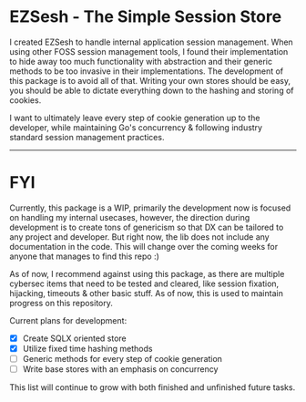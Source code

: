 # EZSesh - The Simple Session Store


I created EZSesh to handle internal application session management. When using other FOSS session management tools, I found their implementation to hide away too much functionality with abstraction and their generic methods to be too invasive in their implementations. 
The development of this package is to avoid all of that. Writing your own stores should be easy, you should be able to dictate everything down to the hashing and storing of cookies.

I want to ultimately leave every step of cookie generation up to the developer, while maintaining Go's concurrency & following industry standard session management practices.

----

# FYI

Currently, this package is a WIP, primarily the development now is focused on handling my internal usecases, however, the direction during development is to create tons of genericism so that DX can be 
tailored to any project and developer. But right now, the lib does not include any documentation in the code. This will change over the coming weeks for anyone that manages to find this repo :)


As of now, I recommend against using this package, as there are multiple cybersec items that need to be tested and cleared, like session fixation, hijacking, timeouts & other basic stuff. As of now,
this is used to maintain progress on this repository.

Current plans for development:
- [x] Create SQLX oriented store
- [x] Utilize fixed time hashing methods
- [ ] Generic methods for every step of cookie generation
- [ ] Write base stores with an emphasis on concurrency

This list will continue to grow with both finished and unfinished future tasks.

